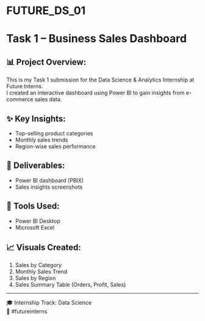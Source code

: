 # FUTURE_DS_01
# Task 1 – Business Sales Dashboard

## 📊 Project Overview:
This is my Task 1 submission for the Data Science & Analytics Internship at Future Interns.  
I created an interactive dashboard using Power BI to gain insights from e-commerce sales data.

## ✨ Key Insights:
- Top-selling product categories
- Monthly sales trends
- Region-wise sales performance

## 📁 Deliverables:
- Power BI dashboard (PBIX)
- Sales insights screenshots

## 🔧 Tools Used:
- Power BI Desktop
- Microsoft Excel

## 📈 Visuals Created:
1. Sales by Category
2. Monthly Sales Trend
3. Sales by Region
4. Sales Summary Table (Orders, Profit, Sales)

---

🎓 Internship Track: Data Science  
🔗 #futureinterns
